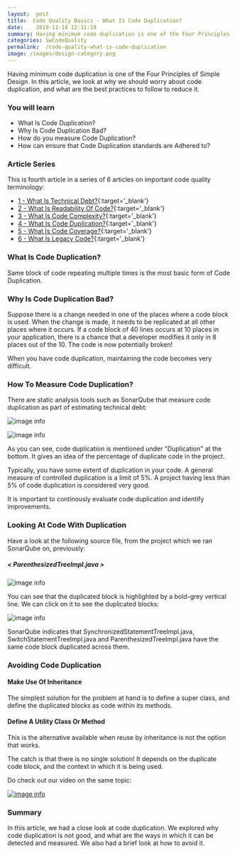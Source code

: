 ```yaml
---
layout:  post
title:  Code Quality Basics - What Is Code Duplication?
date:    2019-11-14 12:31:19
summary: Having minimum code duplication is one of the Four Principles of Simple Design. In this article, we look at why we should worry about code duplication, and what are the best practices to follow to reduce it.
categories: SwCodeQuality
permalink:  /code-quality-what-is-code-duplication
image: /images/design-category.png
---
```


Having minimum code duplication is one of the Four Principles of Simple Design. In this article, we look at why we should worry about code duplication, and what are the best practices to follow to reduce it.

### You will learn
- What Is Code Duplication?
- Why Is Code Duplication Bad?
- How do you measure Code Duplication?
- How can ensure that Code Duplication standards are Adhered to?



### Article Series

This is fourth article in a series of 6 articles on important code quality terminology:
- [1 - What Is Technical Debt?](/introduction-to-technical-debt){:target='_blank'}
- [2 - What Is Readability Of Code?](/code-quality-basics-introduction-to-readability-of-code){:target='_blank'}
- [3 - What Is Code Complexity?](/code-quality-what-is-code-complexity){:target='_blank'}
- [4 - What Is Code Duplication?](/code-quality-what-is-code-duplication){:target='_blank'}
- [5 - What Is Code Coverage?](/code-quality-what-is-code-coverage){:target='_blank'}
- [6 - What Is Legacy Code?](/introduction-to-legacy-code){:target='_blank'}


### What Is Code Duplication?

Same block of code repeating multiple times is the most basic form of Code Duplication.

### Why Is Code Duplication Bad?

Suppose there is  a change needed in one of the places where a code block is used. When the change is made, it needs to be replicated at all other places where it occurs. If a code block of 40 lines occurs at 10 places in your application, there is a chance that a developer modifies it only in 8 places out of the 10. The code is now potentially broken!

When you have code duplication, maintaining the code becomes very difficult. 

### How To Measure Code Duplication?

There are static analysis tools such as SonarQube that measure code duplication as part of estimating technical debt:

![image info](images/Capture-073-02.png)

![image info](images/Capture-073-03.png)

As you can see, code duplication is mentioned under "Duplication" at the bottom. It gives an idea of the percentage of duplicate code in the project. 

Typically, you have some extent of duplication in your code.  A general measure of controlled duplication is a limit of 5%. A project having less than 5% of code duplication is considered very good. 

It is important to continously evaluate code duplication and identify improvements.

### Looking At Code With Duplication

Have a look at the following source file, from the project which we ran SonarQube on, previously:

##### < ParenthesizedTreeImpl.java >

![image info](images/Capture-073-04.png)

You can see that the duplicated block is highlighted by a bold-grey vertical line. We can click on it to see the duplicated blocks:

![image info](images/Capture-073-05.png)  

SonarQube indicates that SynchronizedStatementTreeImpl.java, SwitchStatementTreeImpl.java and ParenthesizedTreeImpl.java have the same code block duplicated across them. 

### Avoiding Code Duplication

#### Make Use Of Inheritance

The simplest solution for the problem at hand is to define a super class, and define the duplicated blocks as code within its methods. 

#### Define A Utility Class Or Method

This is the alternative available when reuse by inheritance is not the option that works.

The catch is that there is no single solution! It depends on the duplicate code block, and the context in which it is being used. 

Do check out our video on the same topic:

[![image info](images/Capture-073-01.png)](https://www.youtube.com/watch?v=uauZjxAu3p8)

### Summary

In this article, we had a close look at code duplication. We explored why code duplication is  not good, and what are the ways in which it can be detected and measured. We also had a brief look at how to avoid it.


